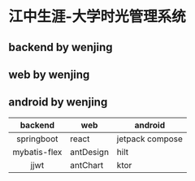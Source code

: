 # 江中生涯-大学时光管理系统

## backend by wenjing

## web by wenjing

## android by wenjing

|   backend   | web       | android         |
| :----------: | --------- | --------------- |
|  springboot  | react     | jetpack compose |
| mybatis-flex | antDesign | hilt            |
|     jjwt     | antChart  | ktor            |
